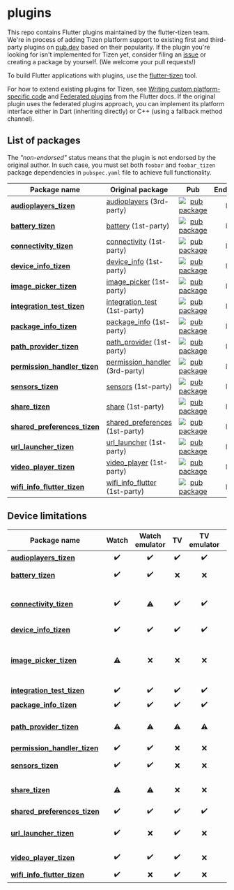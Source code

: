 # plugins

This repo contains Flutter plugins maintained by the flutter-tizen team. We're in process of adding Tizen platform support to existing first and third-party plugins on [pub.dev](https://pub.dev) based on their popularity. If the plugin you're looking for isn't implemented for Tizen yet, consider filing an [issue](../../issues) or creating a package by yourself. (We welcome your pull requests!)

To build Flutter applications with plugins, use the [flutter-tizen](https://github.com/flutter-tizen/flutter-tizen) tool.

For how to extend existing plugins for Tizen, see [Writing custom platform-specific code](https://flutter.dev/docs/development/platform-integration/platform-channels) and [Federated plugins](https://flutter.dev/docs/development/packages-and-plugins/developing-packages#federated-plugins) from the Flutter docs. If the original plugin uses the federated plugins approach, you can implement its platform interface either in Dart (inheriting directly) or C++ (using a fallback method channel).

## List of packages

The _"non-endorsed"_ status means that the plugin is not endorsed by the original author. In such case, you must set both `foobar` and `foobar_tizen` package dependencies in `pubspec.yaml` file to achieve full functionality.

| Package name | Original package | Pub | Endorsed |
|-|-|:-:|:-:|
| [**audioplayers_tizen**](packages/audioplayers) | [audioplayers](https://github.com/luanpotter/audioplayers) (3rd-party) | [![pub package](https://img.shields.io/pub/v/audioplayers_tizen.svg)](https://pub.dev/packages/audioplayers_tizen) | No |
| [**battery_tizen**](packages/battery) | [battery](https://github.com/flutter/plugins/tree/master/packages/battery) (1st-party) | [![pub package](https://img.shields.io/pub/v/battery_tizen.svg)](https://pub.dev/packages/battery_tizen) | No |
| [**connectivity_tizen**](packages/connectivity) | [connectivity](https://github.com/flutter/plugins/tree/master/packages/connectivity) (1st-party) | [![pub package](https://img.shields.io/pub/v/connectivity_tizen.svg)](https://pub.dev/packages/connectivity_tizen) | No |
| [**device_info_tizen**](packages/device_info) | [device_info](https://github.com/flutter/plugins/tree/master/packages/device_info) (1st-party) | [![pub package](https://img.shields.io/pub/v/device_info_tizen.svg)](https://pub.dev/packages/device_info_tizen) | No |
| [**image_picker_tizen**](packages/image_picker) | [image_picker](https://github.com/flutter/plugins/tree/master/packages/image_picker) (1st-party) | [![pub package](https://img.shields.io/pub/v/image_picker_tizen.svg)](https://pub.dev/packages/image_picker_tizen) | No |
| [**integration_test_tizen**](packages/integration_test) | [integration_test](https://github.com/flutter/flutter/tree/master/packages/integration_test) (1st-party) | [![pub package](https://img.shields.io/pub/v/integration_test_tizen.svg)](https://pub.dev/packages/integration_test_tizen) | No |
| [**package_info_tizen**](packages/package_info) | [package_info](https://github.com/flutter/plugins/tree/master/packages/package_info) (1st-party) | [![pub package](https://img.shields.io/pub/v/package_info_tizen.svg)](https://pub.dev/packages/package_info_tizen) | No |
| [**path_provider_tizen**](packages/path_provider) | [path_provider](https://github.com/flutter/plugins/tree/master/packages/path_provider) (1st-party) | [![pub package](https://img.shields.io/pub/v/path_provider_tizen.svg)](https://pub.dev/packages/path_provider_tizen) | No |
| [**permission_handler_tizen**](packages/permission_handler) | [permission_handler](https://github.com/Baseflow/flutter-permission-handler) (3rd-party) | [![pub package](https://img.shields.io/pub/v/permission_handler_tizen.svg)](https://pub.dev/packages/permission_handler_tizen) | No |
| [**sensors_tizen**](packages/sensors) | [sensors](https://github.com/flutter/plugins/tree/master/packages/sensors) (1st-party) | [![pub package](https://img.shields.io/pub/v/sensors_tizen.svg)](https://pub.dev/packages/sensors_tizen) | No |
| [**share_tizen**](packages/share) | [share](https://github.com/flutter/plugins/tree/master/packages/share) (1st-party) | [![pub package](https://img.shields.io/pub/v/share_tizen.svg)](https://pub.dev/packages/share_tizen) | No |
| [**shared_preferences_tizen**](packages/shared_preferences) | [shared_preferences](https://github.com/flutter/plugins/tree/master/packages/shared_preferences) (1st-party) | [![pub package](https://img.shields.io/pub/v/shared_preferences_tizen.svg)](https://pub.dev/packages/shared_preferences_tizen) | No |
| [**url_launcher_tizen**](packages/url_launcher) | [url_launcher](https://github.com/flutter/plugins/tree/master/packages/url_launcher) (1st-party) | [![pub package](https://img.shields.io/pub/v/url_launcher_tizen.svg)](https://pub.dev/packages/url_launcher_tizen) | No |
| [**video_player_tizen**](packages/video_player) | [video_player](https://github.com/flutter/plugins/tree/master/packages/video_player) (1st-party) | [![pub package](https://img.shields.io/pub/v/video_player_tizen.svg)](https://pub.dev/packages/video_player_tizen) | No |
| [**wifi_info_flutter_tizen**](packages/wifi_info_flutter) | [wifi_info_flutter](https://github.com/flutter/plugins/tree/master/packages/wifi_info_flutter) (1st-party) | [![pub package](https://img.shields.io/pub/v/wifi_info_flutter_tizen.svg)](https://pub.dev/packages/wifi_info_flutter_tizen) | No |

## Device limitations

| Package name | Watch | Watch emulator | TV | TV emulator | Remarks |
|-|:-:|:-:|:-:|:-:|-|
| [**audioplayers_tizen**](packages/audioplayers) | ✔️ | ✔️ | ✔️ | ✔️ |
| [**battery_tizen**](packages/battery) | ✔️ | ✔️ | ❌ | ❌ | No battery |
| [**connectivity_tizen**](packages/connectivity) | ✔️ | ⚠️ | ✔️ | ✔️ | The return value is incorrect |
| [**device_info_tizen**](packages/device_info) | ✔️ | ✔️ | ✔️ | ✔️ |
| [**image_picker_tizen**](packages/image_picker) | ⚠️ | ❌ | ❌ | ❌ | No camera<br>No file manager app |
| [**integration_test_tizen**](packages/integration_test) | ✔️ | ✔️ | ✔️ | ✔️ |
| [**package_info_tizen**](packages/package_info) | ✔️ | ✔️ | ✔️ | ✔️ |
| [**path_provider_tizen**](packages/path_provider) | ⚠️ | ⚠️ | ⚠️ | ⚠️ | No external storage |
| [**permission_handler_tizen**](packages/permission_handler) | ✔️ | ✔️ | ❌ | ❌ |
| [**sensors_tizen**](packages/sensors) | ✔️ | ✔️ | ❌ | ❌ | No hardware |
| [**share_tizen**](packages/share) | ⚠️ | ⚠️ | ❌ | ❌ | No SMS or e-mail app |
| [**shared_preferences_tizen**](packages/shared_preferences) | ✔️ | ✔️ | ✔️ | ✔️ |
| [**url_launcher_tizen**](packages/url_launcher) | ✔️ | ❌ | ✔️ | ❌ | No browser app |
| [**video_player_tizen**](packages/video_player) | ✔️ | ✔️ | ✔️ | ❌ | API limitation |
| [**wifi_info_flutter_tizen**](packages/wifi_info_flutter) | ✔️ | ❌ | ✔️ | ❌ |
